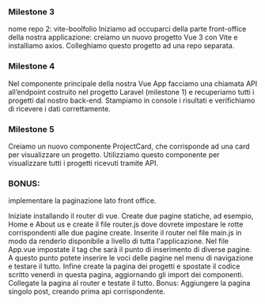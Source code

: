 ### Milestone 3
nome repo 2: vite-boolfolio
Iniziamo ad occuparci della parte front-office della nostra applicazione: creiamo un nuovo progetto Vue 3 con Vite e installiamo axios.
Colleghiamo questo progetto ad una repo separata.
###  Milestone 4
Nel componente principale della nostra Vue App facciamo una chiamata API all’endpoint costruito nel progetto Laravel (milestone 1) e recuperiamo tutti i progetti dal nostro back-end.
Stampiamo in console i risultati e verifichiamo di ricevere i dati correttamente.
### Milestone 5
Creiamo un nuovo componente ProjectCard, che corrisponde ad una card per visualizzare un progetto. Utilizziamo questo componente per visualizzare tutti i progetti ricevuti tramite API.
### BONUS:
implementare la paginazione lato front office.

Iniziate installando il router di vue. Create due pagine statiche, ad esempio, Home e About us e create il file router.js dove dovrete impostare le rotte corrispondenti alle due pagine create. Inserite il router nel file main.js in modo da renderlo disponibile a livello di tutta l'applicazione. Nel file App.vue impostate il tag <router-view> che sarà il punto di inserimento di diverse pagine.
A questo punto potete inserire le voci delle pagine nel menu di navigazione e testare il tutto.
Infine create la pagina dei progetti e spostate il codice scritto venerdì in questa pagina, aggiornando gli import dei componenti. Collegate la pagina al router e testate il tutto.
Bonus:
Aggiungere la pagina singolo post, creando prima api corrispondente.